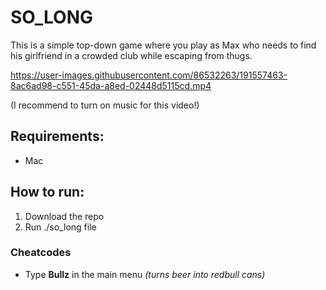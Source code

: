 # SO_LONG

This is a simple top-down game where you play as Max who needs to find his girlfriend in a crowded club while escaping from thugs.


https://user-images.githubusercontent.com/86532263/191557463-8ac6ad98-c551-45da-a8ed-02448d5115cd.mp4

(I recommend to turn on music for this video!)

## Requirements:
- Mac

## How to run:
1. Download the repo
2. Run ./so_long file

### Cheatcodes
- Type **Bullz** in the main menu *(turns beer into redbull cans)*
